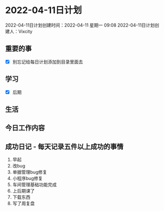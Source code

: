 # 2022-04-11日计划

2022-04-11日计划创建时间：2022-04-11 星期一  09:08
2022-04-11日计划创建人：Vixcity

## 重要的事
- [x] 别忘记给每日计划添加到目录里面去

## 学习
- [x] 后期

## 生活

## 今日工作内容

## 成功日记 - 每天记录五件以上成功的事情
1. 早起
2. 改bug
3. 单据管理bug修复
4. 小程序bug修复
5. 车间管理基础功能完成
6. 上后期课了
7. 下载东西
8. 写了周复盘